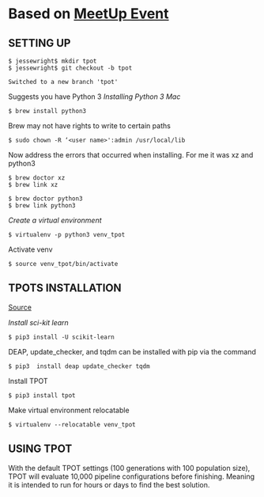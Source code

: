 # Based on [MeetUp Event](https://www.meetup.com/757-Python-Users-Group/events/240506687/)
## SETTING UP
```
$ jessewright$ mkdir tpot
$ jessewright$ git checkout -b tpot

Switched to a new branch 'tpot'
```

Suggests you have Python 3
*Installing Python 3 Mac*

```
$ brew install python3
```

Brew may not have rights to write to certain paths

```
$ sudo chown -R ‘<user name>':admin /usr/local/lib
```

Now address the errors that occurred when installing.  For me it was xz and python3

```
$ brew doctor xz
$ brew link xz

$ brew doctor python3
$ brew link python3
```

*Create a virtual environment*

```
$ virtualenv -p python3 venv_tpot
```

Activate venv

```
$ source venv_tpot/bin/activate
```

## TPOTS INSTALLATION
[Source](https://rhiever.github.io/tpot/installing/)

*Install sci-kit learn*

```
$ pip3 install -U scikit-learn
````

DEAP, update_checker, and tqdm can be installed with pip via the command

```
$ pip3  install deap update_checker tqdm
```

Install TPOT

```
$ pip3 install tpot
```

Make virtual environment relocatable

```
$ virtualenv --relocatable venv_tpot
```

## USING TPOT
With the default TPOT settings (100 generations with 100 population size), TPOT will evaluate 10,000 pipeline configurations before finishing. Meaning it is intended to run for hours or days to find the best solution.

